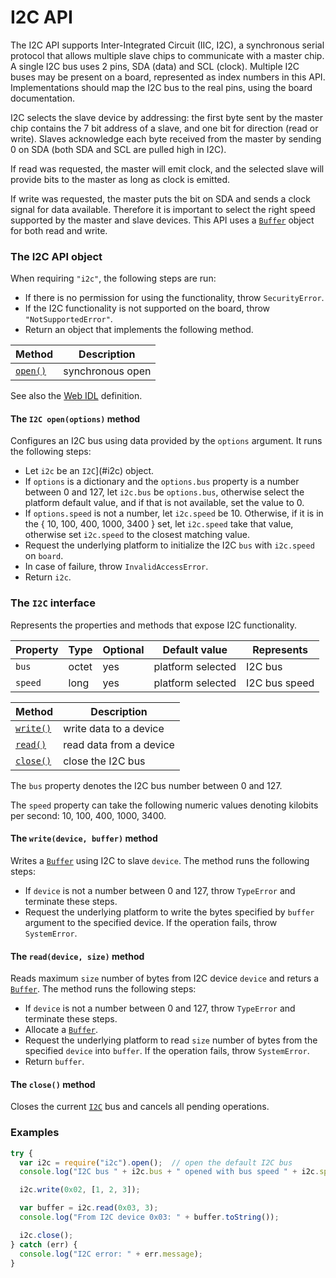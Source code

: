 I2C API
=======

The I2C API supports Inter-Integrated Circuit (IIC, I2C), a synchronous serial protocol that allows multiple slave chips to communicate with a master chip. A single I2C bus uses 2 pins, SDA (data) and SCL (clock). Multiple I2C buses may be present on a board, represented as index numbers in this API. Implementations should map the I2C bus to the real pins, using the board documentation.

I2C selects the slave device by addressing: the first byte sent by the master chip contains the 7 bit address of a slave, and one bit for direction (read or write). Slaves acknowledge each byte received from the master by sending 0 on SDA (both SDA and SCL are pulled high in I2C).

If read was requested, the master will emit clock, and the selected slave will provide bits to the master as long as clock is emitted.

If write was requested, the master puts the bit on SDA and sends a clock signal for data available.
Therefore it is important to select the right speed supported by the master and slave devices.
This API uses a [`Buffer`](../README.md/#buffer) object for both read and write.

<a name="apiobject"></a>
### The I2C API object
When requiring `"i2c"`, the following steps are run:
- If there is no permission for using the functionality, throw `SecurityError`.
- If the I2C functionality is not supported on the board, throw `"NotSupportedError"`.
- Return an object that implements the following method.

| Method              | Description      |
| ---                 | ---              |
| [`open()`](#open)   | synchronous open |

See also the [Web IDL](./webidl.md) definition.

<a name="open"></a>
#### The `I2C open(options)` method
Configures an I2C bus using data provided by the `options` argument. It runs the following steps:
- Let `i2c` be an `I2C`](#i2c) object.
- If `options` is a dictionary and the `options.bus` property is a number between 0 and 127, let `i2c.bus` be `options.bus`, otherwise select the platform default value, and if that is not available, set the value to 0.
- If `options.speed` is not a number, let `i2c.speed` be 10. Otherwise, if it is in the { 10, 100, 400, 1000, 3400 } set, let `i2c.speed` take that value, otherwise set `i2c.speed` to the closest matching value.
- Request the underlying platform to initialize the I2C `bus` with `i2c.speed` on `board`.
- In case of failure, throw `InvalidAccessError`.
- Return `i2c`.

<a name="i2c"></a>
### The `I2C` interface
Represents the properties and methods that expose I2C functionality.

| Property   | Type   | Optional | Default value | Represents |
| ---        | ---    | ---      | ---           | ---        |
| `bus`      | octet  | yes      | platform selected | I2C bus |
| `speed`    | long   | yes      | platform selected | I2C bus speed |

| Method              | Description             |
| ---                 | ---                     |
| [`write()`](#write) | write data to a device  |
| [`read()`](#read)   | read data from a device |
| [`close()`](#close) | close the I2C bus       |

The `bus` property denotes the I2C bus number between 0 and 127.

The `speed` property can take the following numeric values denoting kilobits per second: 10, 100, 400, 1000, 3400.

<a name="write"></a>
#### The `write(device, buffer)` method
Writes a [`Buffer`](../README.md/#buffer) using I2C to slave `device`. The method runs the following steps:
- If `device` is not a number between 0 and 127, throw `TypeError` and terminate these steps.
- Request the underlying platform to write the bytes specified by `buffer` argument to the specified device. If the operation fails, throw `SystemError`.

<a name="read"></a>
#### The `read(device, size)` method
Reads maximum `size` number of bytes from I2C device `device` and returs a [`Buffer`](../README.md/#buffer). The method runs the following steps:
- If `device` is not a number between 0 and 127, throw `TypeError` and terminate these steps.
- Allocate a [`Buffer`](../README.md/#buffer).
- Request the underlying platform to read `size` number of bytes from the specified `device` into `buffer`. If the operation fails, throw `SystemError`.
- Return `buffer`.

<a name="close"></a>
#### The `close()` method
Closes the current [`I2C`](#i2c) bus and cancels all pending operations.

### Examples

```javascript
try {
  var i2c = require("i2c").open();  // open the default I2C bus
  console.log("I2C bus " + i2c.bus + " opened with bus speed " + i2c.speed);

  i2c.write(0x02, [1, 2, 3]);

  var buffer = i2c.read(0x03, 3);
  console.log("From I2C device 0x03: " + buffer.toString());

  i2c.close();
} catch (err) {
  console.log("I2C error: " + err.message);
}
```
